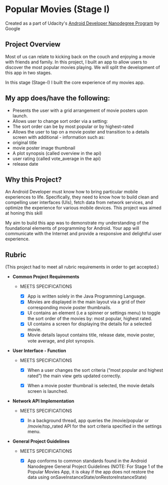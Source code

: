 # Popular Movies (Stage I)

Created as a part of Udacity's [Android Developer Nanodegree Program](https://in.udacity.com/course/android-developer-nanodegree-by-google--nd801) by Google

## Project Overview
Most of us can relate to kicking back on the couch and enjoying a movie with friends and family. In this project, I built an app to allow users to discover the most popular movies playing. We will split the development of this app in two stages.

In this stage (Stage-I) I built the core experience of my movies app.

## My app does/have the following:

- Presents the user with a grid arrangement of movie posters upon launch.
- Allows user to change sort order via a setting:
- The sort order can be by most popular or by highest-rated
- Allows the user to tap on a movie poster and transition to a details screen with additional - information such as:
- original title
- movie poster image thumbnail
- A plot synopsis (called overview in the api)
- user rating (called vote_average in the api)
- release date

## Why this Project?
An Android Developer must know how to bring particular mobile experiences to life. Specifically, they need to know how to build clean and compelling user interfaces (UIs), fetch data from network services, and optimize the experience for various mobile devices. This project was aimed at honing this skill

My aim to build this app was to demonstrate my understanding of the foundational elements of programming for Android. Your app will communicate with the Internet and provide a responsive and delightful user experience.

## Rubric
(This project had to meet all rubric requirements in order to get accepted.)

   - **Common Project Requirements**

     - MEETS SPECIFICATIONS
        
        - [x] App is written solely in the Java Programming Language.
        - [x] Movies are displayed in the main layout via a grid of their corresponding movie poster thumbnails.
        - [x] UI contains an element (i.e a spinner or settings menu) to toggle the sort order of the movies by: most popular, highest rated.
        - [x] UI contains a screen for displaying the details for a selected movie.
        - [x] Movie details layout contains title, release date, movie poster, vote average, and plot synopsis.

   - **User Interface - Function**

     - MEETS SPECIFICATIONS

        - [x] When a user changes the sort criteria (“most popular and highest rated”) the main view gets updated correctly.

        - [x] When a movie poster thumbnail is selected, the movie details screen is launched.

   - **Network API Implementation**

     - MEETS SPECIFICATIONS
        
        - [x] In a background thread, app queries the /movie/popular or /movie/top_rated API for the sort criteria specified in the settings menu.

   - **General Project Guidelines**

     - MEETS SPECIFICATIONS
     
        - [x] App conforms to common standards found in the Android Nanodegree General Project Guidelines (NOTE: For Stage 1 of the Popular Movies App, it is okay if the app does not restore the data using onSaveInstanceState/onRestoreInstanceState)